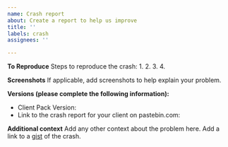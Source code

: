 ```yaml
---
name: Crash report
about: Create a report to help us improve
title: ''
labels: crash
assignees: ''

---
```


**To Reproduce**
Steps to reproduce the crash:
1. 
2. 
3. 
4. 

**Screenshots**
If applicable, add screenshots to help explain your problem.

**Versions (please complete the following information):**
 - Client Pack Version: 
 - Link to the crash report for your client on pastebin.com:

**Additional context**
Add any other context about the problem here.
Add a link to a [gist](https://gist.github.com/) of the crash.
